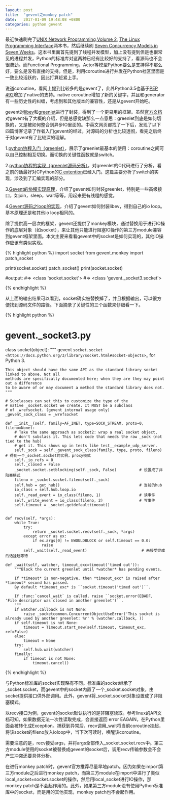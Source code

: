 ```yaml
---
layout: post
title:  "gevent之monkey patch"
date:   2017-01-09 19:48:08 +0800
categories: python gevent
---
```


最近快速刷完了[UNIX Network Programming,Volume 2][unix-network-p], [The Linux Programming Interface][linux-p-i]两本书，然后继续刷 [Seven Concurrency Models in Seven Weeks][seven-con]。这本书里面首先提到了线程并发模型，加上没有提到但是也很常见的进程并发，Python的标准库对这两种已经有比较好的支持了，看源码也不会很费劲。而Functional Programming，Actor等模型Python要么是支持得不那么好，要么是没有直接的支持。但是，利用coroutine进行并发在Python社区里面是一致比较活跃的，因此打算赶紧上手。

说道coroutine，看网上提到比较多的是gevent了，此外Python3.5也基于[PEP 492][PEP492]增加了native的支持。native coroutine增加了新的关键字，并且和generator有一些历史性的纠缠，考虑到和其他版本的兼容性，还是从gevent开始吧。

gevent对[libev][libev]和[greenlet][greenlet]进行了封装，得到了一个更易用的框架。虽然[官方文档][gevent]对gevent有了大概的介绍，但是总感觉缺那么一点意思：greenlet到底是如何切换的，又是被如何整合到异步IO里面的。中英文网页都找了一下后，发现了以下四篇博客记录了作者入门gevent的经过，对源码的分析也比较透彻，看完之后终于对gevent有了比较深的理解。

1.[python协程入门（greenlet）][python-greenlet]，展示了greenlet最基本的使用：coroutine之间可以自己控制相互切换。而切换的关键性函数就是switch。

2.[python协程的实现（greenlet源码分析）][greenlet-source]，对greenlet的C代码进行了分析，看之前的话最好对CPython的[C extention][c-extention]已经入门。这篇主要分析了switch的实现，涉及到了汇编实现的部分。

3.[Gevent的协程实现原理][gevent]，介绍了gevent如何封装greenlet，特别是一些高级接口，如join，sleep，wait等等，用起来更有线程的感觉。

4.[Gevent源码之loop的实现][gevent-loop]，介绍了gevent如何封装libev，得到自己的io loop。基本原理还是和其他io loop相同的。

除了提供高一层次的框架，gevent还提供了monkey模块，通过替换用于进行IO操作的底层对象（如socket），来让其他只能进行阻塞IO操作的第三方module兼容到gevent框架里面。本文主要来看看gevent中的socket是如何实现的，其他IO操作应该有类似实现。

{% highlight python %}
import socket
from gevent.monkey import patch_socket

print(socket.socket)
patch_socket()
print(socket.socket)

#output:
#=> <class 'socket.socket'>
#=> <class 'gevent._socket3.socket'>

{% endhighlight %}

从上面的输出结果可以看到，socket确实被替换掉了，并且根据输出，可以很方便找到源码文件的路径。下面摘录了关键性的三个函数来仔细看一下。

{% highlight python %}
# gevent._socket3.py

class socket(object):
    """
    gevent `socket.socket <https://docs.python.org/3/library/socket.html#socket-objects>`_
    for Python 3.

    This object should have the same API as the standard library socket linked to above. Not all
    methods are specifically documented here; when they are they may point out a difference
    to be aware of or may document a method the standard library does not.
    """

    # Subclasses can set this to customize the type of the
    # native _socket.socket we create. It MUST be a subclass
    # of _wrefsocket. (gevent internal usage only)
    _gevent_sock_class = _wrefsocket

    def __init__(self, family=AF_INET, type=SOCK_STREAM, proto=0, fileno=None):
        # Take the same approach as socket2: wrap a real socket object,
        # don't subclass it. This lets code that needs the raw _sock (not tied to the hub)
        # get it. This shows up in tests like test__example_udp_server.
        self._sock = self._gevent_sock_class(family, type, proto, fileno)      # 得到一个_socket.socket的实例，proxy模式 
        self._io_refs = 0
        self._closed = False
        _socket.socket.setblocking(self._sock, False)          # 设置成了非阻塞模式
        fileno = _socket.socket.fileno(self._sock)
        self.hub = get_hub()                                   # 当前的hub
        io_class = self.hub.loop.io
        self._read_event = io_class(fileno, 1)                 # 读事件
        self._write_event = io_class(fileno, 2)                # 写事件
        self.timeout = _socket.getdefaulttimeout()


    def recv(self, *args):
        while True:
            try:
                return _socket.socket.recv(self._sock, *args) 
            except error as ex:
                if ex.args[0] != EWOULDBLOCK or self.timeout == 0.0:
                    raise
            self._wait(self._read_event)                        # 未接受完成的话挂起等待

    def _wait(self, watcher, timeout_exc=timeout('timed out')):
        """Block the current greenlet until *watcher* has pending events.

        If *timeout* is non-negative, then *timeout_exc* is raised after *timeout* second has passed.
        By default *timeout_exc* is ``socket.timeout('timed out')``.

        If :func:`cancel_wait` is called, raise ``socket.error(EBADF, 'File descriptor was closed in another greenlet')``.
        """
        if watcher.callback is not None:
            raise _socketcommon.ConcurrentObjectUseError('This socket is already used by another greenlet: %r' % (watcher.callback, ))
        if self.timeout is not None:
            timeout = Timeout.start_new(self.timeout, timeout_exc, ref=False)
        else:
            timeout = None
        try:
            self.hub.wait(watcher)
        finally:
            if timeout is not None:
                timeout.cancel()

{% endhighlight %}

与Python标准库的socket实现略有不同。标准库的socket继承了_socket.socket，而gevent中的socket内置了一个_socket.socket对象，由socket提供接口供外部调用。此外，gevent将_socket.socket对象设置成了非阻塞模式。

以recv接口为例，gevent的socket默认执行的是非阻塞读取。参考linux的API文档可知，如果数据无法一次性读取完成，会直接返回
error EAGAIN，在Python里面会被转化成Exception。捕获到异常后，recv调用_wait将当前coroutine挂起，将该socket的fileno放入ioloop中，当下次可读时，唤醒该coroutine。

需要注意的是，recv接受args，并将args全部传入_socket.socket.recv中。第三方module使用的socket被替换成gevent的socket后，调用recv传输参数会不会产生冲突还要具体分析。

在进行monkey patch时，gevent官方推荐尽量早地patch。因为如果在import第三方module之后进行monkey patch，而第三方module在import中进行了类似local_socket=socket.socket的操作，然后用local_socket进行IO操作，那monkey patch是不会起作用的。此外，如果第三方module没有使用Python标准库中的socket，而是用的其他实现，monkey patch也不会起作用。


[python-greenlet]: http://blog.csdn.net/fjslovejhl/article/details/38821673
[greenlet-source]: http://blog.csdn.net/fjslovejhl/article/details/38824963
[gevent]: http://blog.csdn.net/fjslovejhl/article/details/39007831
[gevent-loop]: http://blog.csdn.net/fjslovejhl/article/details/39153861
[unix-network-p]: https://www.amazon.cn/dp/B01CK7JI44/ref=sr_1_4?ie=UTF8&qid=1483974145&sr=8-4&keywords=Unix+Network+Programming
[linux-p-i]: https://www.amazon.cn/dp/1593272200/ref=sr_1_1?ie=UTF8&qid=1483974499&sr=8-1&keywords=The+Linux+Programming+Interface
[seven-con]: https://www.amazon.cn/dp/1937785653/ref=sr_1_2?ie=UTF8&qid=1483974684&sr=8-2&keywords=Seven+Concurrency+Models+in+Seven+Weeks
[PEP492]:https://www.python.org/dev/peps/pep-0492/
[c-extention]:https://docs.python.org/3/extending/index.html
[libev]:http://pod.tst.eu/http://cvs.schmorp.de/libev/ev.pod
[greenlet]:https://greenlet.readthedocs.io/en/latest/
[gevent]:http://www.gevent.org/
